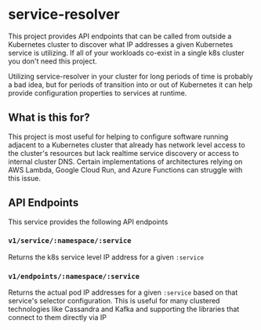 # service-resolver

This project provides API endpoints that can be called from outside a Kubernetes cluster to discover what IP addresses 
a given Kubernetes service is utilizing. If all of your workloads co-exist in a single k8s cluster you don't need this project.

Utilizing service-resolver in your cluster for long periods of time is probably a bad idea, but for periods of transition into
or out of Kubernetes it can help provide configuration properties to services at runtime.

## What is this for?
This project is most useful for helping to configure software running adjacent to a Kubernetes cluster that already has network 
level access to the cluster's resources but lack realtime service discovery or access to internal cluster DNS. Certain
implementations of architectures relying on AWS Lambda, Google Cloud Run, and Azure Functions can struggle with this issue.

## API Endpoints
This service provides the following API endpoints

### `v1/service/:namespace/:service`
Returns the k8s service level IP address for a given `:service`

### `v1/endpoints/:namespace/:service`
Returns the actual pod IP addresses for a given `:service` based on that service's selector configuration. This is useful
for many clustered technologies like Cassandra and Kafka and supporting the libraries that connect to them directly via IP
